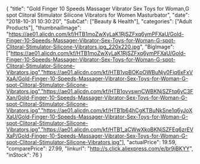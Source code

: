 {
	"title": "Gold Finger 10 Speeds Massager Vibrator Sex Toys for Woman,G spot Clitoral Stimulator Silicone Vibrators for Women Masturbator",
	"date": "2018-10-31 10:30:20",
	"SubCat": ["Beauty & Health"],
	"categories": ["Adult Products"],
	"thumbnailImage": "https://ae01.alicdn.com/kf/HTB1moZwXyLaK1RjSZFxq6ymPFXaU/Gold-Finger-10-Speeds-Massager-Vibrator-Sex-Toys-for-Woman-G-spot-Clitoral-Stimulator-Silicone-Vibrators.jpg_220x220.jpg",
	"BigImage": ["https://ae01.alicdn.com/kf/HTB1moZwXyLaK1RjSZFxq6ymPFXaU/Gold-Finger-10-Speeds-Massager-Vibrator-Sex-Toys-for-Woman-G-spot-Clitoral-Stimulator-Silicone-Vibrators.jpg","https://ae01.alicdn.com/kf/HTB1vpBOKpOWBuNjy0Fiq6xFxVXaA/Gold-Finger-10-Speeds-Massager-Vibrator-Sex-Toys-for-Woman-G-spot-Clitoral-Stimulator-Silicone-Vibrators.jpg","https://ae01.alicdn.com/kf/HTB1ovvswnCWBKNjSZFtq6yC3FXan/Gold-Finger-10-Speeds-Massager-Vibrator-Sex-Toys-for-Woman-G-spot-Clitoral-Stimulator-Silicone-Vibrators.jpg","https://ae01.alicdn.com/kf/HTB1b64hCgKTBuNkSne1q6yJoXXaU/Gold-Finger-10-Speeds-Massager-Vibrator-Sex-Toys-for-Woman-G-spot-Clitoral-Stimulator-Silicone-Vibrators.jpg","https://ae01.alicdn.com/kf/HTB1_aCWwXkoBKNjSZFEq6zrEVXaP/Gold-Finger-10-Speeds-Massager-Vibrator-Sex-Toys-for-Woman-G-spot-Clitoral-Stimulator-Silicone-Vibrators.jpg"],
	"actualPrice": 19.59,
	"comparePrice": 27.99,
	"linkurl": "http://s.click.aliexpress.com/e/br9jBKYY",
	"inStock": 76
}
